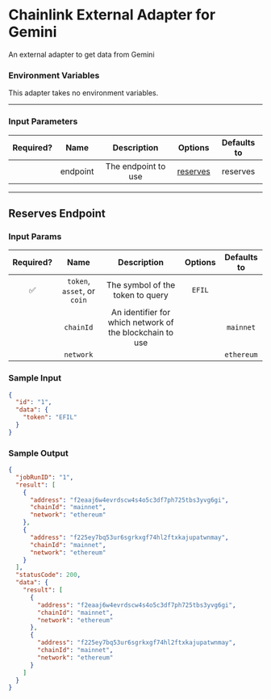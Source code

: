 # Chainlink External Adapter for Gemini

An external adapter to get data from Gemini

### Environment Variables

This adapter takes no environment variables.

---

### Input Parameters

| Required? |   Name   |     Description     |            Options             | Defaults to |
| :-------: | :------: | :-----------------: | :----------------------------: | :---------: |
|           | endpoint | The endpoint to use | [reserves](#Reserves-Endpoint) |  reserves   |

---

## Reserves Endpoint

### Input Params

| Required? |            Name             |                       Description                        | Options | Defaults to |
| :-------: | :-------------------------: | :------------------------------------------------------: | :-----: | :---------: |
|    ✅     | `token`, `asset`, or `coin` |             The symbol of the token to query             | `EFIL`  |             |
|           |          `chainId`          | An identifier for which network of the blockchain to use |         |  `mainnet`  |
|           |          `network`          |                                                          |         | `ethereum`  |

### Sample Input

```json
{
  "id": "1",
  "data": {
    "token": "EFIL"
  }
}
```

### Sample Output

```json
{
  "jobRunID": "1",
  "result": [
    {
      "address": "f2eaaj6w4evrdscw4s4o5c3df7ph725tbs3yvg6gi",
      "chainId": "mainnet",
      "network": "ethereum"
    },
    {
      "address": "f225ey7bq53ur6sgrkxgf74hl2ftxkajupatwnmay",
      "chainId": "mainnet",
      "network": "ethereum"
    }
  ],
  "statusCode": 200,
  "data": {
    "result": [
      {
        "address": "f2eaaj6w4evrdscw4s4o5c3df7ph725tbs3yvg6gi",
        "chainId": "mainnet",
        "network": "ethereum"
      },
      {
        "address": "f225ey7bq53ur6sgrkxgf74hl2ftxkajupatwnmay",
        "chainId": "mainnet",
        "network": "ethereum"
      }
    ]
  }
}
```

